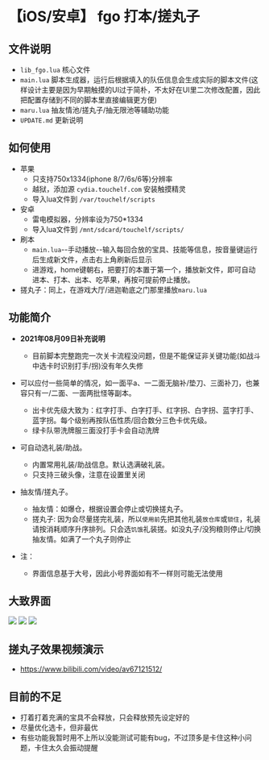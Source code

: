 # 【iOS/安卓】 fgo 打本/搓丸子

## 文件说明
* `lib_fgo.lua` 核心文件
* `main.lua` 脚本生成器，运行后根据填入的队伍信息会生成实际的脚本文件(这样设计主要是因为早期触摸的UI过于简朴，不太好在UI里二次修改配置，因此把配置存储到不同的脚本里直接编辑更方便)
* `maru.lua` 抽友情池/搓丸子/抽无限池等辅助功能
* `UPDATE.md` 更新说明

## 如何使用
* 苹果
  * 只支持750x1334(iphone 8/7/6s/6等)分辨率
  * 越狱，添加源 `cydia.touchelf.com` 安装触摸精灵
  * 导入lua文件到 `/var/touchelf/scripts`
* 安卓
  * 雷电模拟器，分辨率设为750\*1334
  * 导入lua文件到 `/mnt/sdcard/touchelf/scripts/`
* 刷本
  * `main.lua`--手动播放--输入每回合放的宝具、技能等信息，按音量键运行后生成新文件，点击右上角刷新后显示
  * 进游戏，home键朝右，把要打的本置于第一个，播放新文件，即可自动进本、打本、出本、吃苹果，再按可提前停止播放。
* 搓丸子：同上，在游戏大厅/进迦勒底之门那里播放`maru.lua`

## 功能简介
* **2021年08月09日补充说明**
  * 目前脚本完整跑完一次关卡流程没问题，但是不能保证非关键功能(如战斗中选卡时识别打手/拐)没有年久失修

* 可以应付一些简单的情况，如一面平a、一二面无脑补/垫刀、三面补刀，也兼容只有一/二面、一面两批怪等副本。
  * 出卡优先级大致为：红字打手、白字打手、红字拐、白字拐、蓝字打手、蓝字拐。每个级别再按队伍性质/回合数分三色卡优先级。
  * 绿卡队带洗牌服三面没打手卡会自动洗牌

* 可自动选礼装/助战。
  * 内置常用礼装/助战信息。默认选满破礼装。
  * 只支持三破头像，注意在设置里关闭

* 抽友情/搓丸子。
  * 抽友情：如爆仓，根据设置会停止或切换搓丸子。
  * 搓丸子: 因为会尽量搓完礼装，所以`使用前`先把其他礼装`放仓库`或`锁住`，礼装请按消耗顺序升序排列。只会选`饥饿`礼装搓。如没丸子/没狗粮则停止/切换抽友情。如满了一个丸子则停止
* 注：
  * 界面信息基于大号，因此小号界面如有不一样则可能无法使用

## 大致界面
![](https://github.com/brendonjkding/fgoScript/raw/master/pic/1.PNG) 
![](https://github.com/brendonjkding/fgoScript/raw/master/pic/2.PNG) 
![](https://github.com/brendonjkding/fgoScript/raw/master/pic/3.PNG) 

## 搓丸子效果视频演示
* https://www.bilibili.com/video/av67121512/

## 目前的不足
* 打着打着充满的宝具不会释放，只会释放预先设定好的
* 尽量优化选卡，但非最优
* 有些功能我暂时用不上所以没能测试可能有bug，不过顶多是卡住这种小问题，卡住太久会振动提醒


